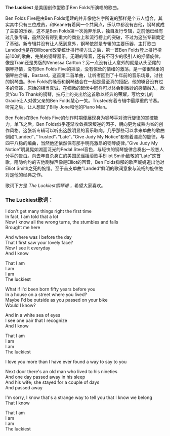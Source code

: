 

**The Luckiest** 是美国创作型歌手Ben Folds所演唱的歌曲。

  
Ben Folds Five是由Ben
Folds组建的并非像他名字所说的那样是个五人组合，其实其中只有三位成员，和Keane有着同一个共同点，乐队中都没有吉他，钢琴就成了主要的乐器，这不是Ben
Folds第一次抛弃乐队，独自发行专辑，之前他已经有过几张专辑，虽然没有得到重大的商业上和流行榜上的突破，不过为这张专辑奠定了基础，新专辑并没有让人感到意外，钢琴依然是专辑的主要乐器，主打歌曲Landed也是在Billboard改变统计排行榜方法之后，第一首Ben
Folds登上排行榜前100的歌曲，完美的钢琴器乐，无暇的嗓音，还有不可少的吸引人的抒情旋律，像是Train还是男版的Venessa
Carlton？另一点没有让人意外的就是从头至尾的钢琴抒情，没有Ben Folds
Five的摇滚，没有惊耸的情绪的激荡，是一张很轻柔的钢琴曲合辑，Bastard，这首第二首单曲，让听者回到了十年前的音乐场景，过往的钢琴曲。Ben
Folds的嗓音和钢琴结合在一起是最至真的搭配，他的嗓音没有过多的修饰，原始的相当真诚，在细微的起伏中同样可以体会到微妙的感情融入，欣赏You To
Thank的钢琴，技巧上的突出给这首歌以经典的荣耀，写给女儿的Gracie让人对做父亲的Ben
Folds慧心一笑。Trusted有着专辑中最厚重的节奏。听完之后，让人想起了Billy Jone和他的Piano Man。

  
Ben Folds在Ben Folds Five的创作时期便展现身为钢琴手对流行旋律的掌控能力，单飞之后，Ben
Folds似乎逐渐收敛摇滚叛逆的因子，朝向更为成熟内省的创作风格。这张新专辑可以听出这股明显的音乐取向。几乎那些可以拿来单曲的歌曲例如”Landed”、”Trusted”、”Late”、”Give
Judy My Notice”都有着漂亮的旋律，与四平八稳的编曲，当然他还依然保有那手明亮激昂的钢琴旋律。”Give Judy My
Notice”明晃晃如湖面泛光的Pedal Steel音色，与轻快的钢琴旋律合奏出一段恋人分手的告白。向去年自杀身亡的美国民谣摇滚歌手Elliot
Smith致敬的”Late”这首歌，隐隐约约的吉他刷弹声像是Elliot的回音，Ben Folds抑郁的歌声娓娓道出他对Elliot
Smith之死的惋惜。至于首支单曲”Landed”鲜明的歌词意象与流畅的旋律绝对是他的经典之作。

  
歌词下方是 _The Luckiest钢琴谱_ ，希望大家喜欢。

### The Luckiest歌词：

I don't get many things right the first time  
In fact, I am told that a lot  
Now I know all the wrong turns, the stumbles and falls  
Brought me here

And where was I before the day  
That I first saw your lovely face?  
Now I see it everyday  
And I know

That I am  
I am  
I am  
The luckiest

What if I'd been born fifty years before you  
In a house on a street where you lived?  
Maybe I'd be outside as you passed on your bike  
Would I know?

And in a white sea of eyes  
I see one pair that I recognize  
And I know

That I am  
I am  
I am  
The luckiest

I love you more than I have ever found a way to say to you

Next door there's an old man who lived to his nineties  
And one day passed away in his sleep  
And his wife; she stayed for a couple of days  
And passed away

I'm sorry, I know that's a strange way to tell you that I know we belong  
That I know

That I am  
I am  
I am  
The luckiest

